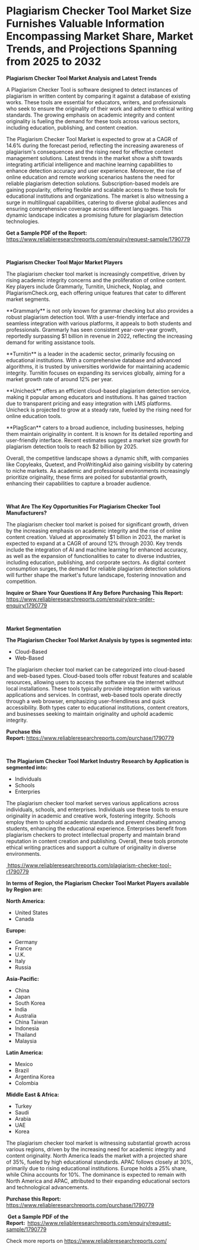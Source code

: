 <p><h1>Plagiarism Checker Tool Market Size Furnishes Valuable Information Encompassing Market Share, Market Trends, and Projections Spanning from 2025 to 2032</h1></p><p><strong>Plagiarism Checker Tool Market Analysis and Latest Trends</strong></p>
<p><p>A Plagiarism Checker Tool is software designed to detect instances of plagiarism in written content by comparing it against a database of existing works. These tools are essential for educators, writers, and professionals who seek to ensure the originality of their work and adhere to ethical writing standards. The growing emphasis on academic integrity and content originality is fueling the demand for these tools across various sectors, including education, publishing, and content creation.</p><p>The Plagiarism Checker Tool Market is expected to grow at a CAGR of 14.6% during the forecast period, reflecting the increasing awareness of plagiarism's consequences and the rising need for effective content management solutions. Latest trends in the market show a shift towards integrating artificial intelligence and machine learning capabilities to enhance detection accuracy and user experience. Moreover, the rise of online education and remote working scenarios hastens the need for reliable plagiarism detection solutions. Subscription-based models are gaining popularity, offering flexible and scalable access to these tools for educational institutions and organizations. The market is also witnessing a surge in multilingual capabilities, catering to diverse global audiences and ensuring comprehensive coverage across different languages. This dynamic landscape indicates a promising future for plagiarism detection technologies.</p></p>
<p><strong>Get a Sample PDF of the Report:&nbsp;</strong> <a href="https://www.reliableresearchreports.com/enquiry/request-sample/1790779?utm_campaign=3290&utm_medium=2&utm_source=Github&utm_content=ia&utm_term=10032025&utm_id=plagiarism-checker-tool">https://www.reliableresearchreports.com/enquiry/request-sample/1790779</a></p>
<p>&nbsp;</p>
<p><strong>Plagiarism Checker Tool Major Market Players</strong></p>
<p><p>The plagiarism checker tool market is increasingly competitive, driven by rising academic integrity concerns and the proliferation of online content. Key players include Grammarly, Turnitin, Unicheck, Noplag, and PlagiarismCheck.org, each offering unique features that cater to different market segments.</p><p>**Grammarly** is not only known for grammar checking but also provides a robust plagiarism detection tool. With a user-friendly interface and seamless integration with various platforms, it appeals to both students and professionals. Grammarly has seen consistent year-over-year growth, reportedly surpassing $1 billion in revenue in 2022, reflecting the increasing demand for writing assistance tools.</p><p>**Turnitin** is a leader in the academic sector, primarily focusing on educational institutions. With a comprehensive database and advanced algorithms, it is trusted by universities worldwide for maintaining academic integrity. Turnitin focuses on expanding its services globally, aiming for a market growth rate of around 12% per year.</p><p>**Unicheck** offers an efficient cloud-based plagiarism detection service, making it popular among educators and institutions. It has gained traction due to transparent pricing and easy integration with LMS platforms. Unicheck is projected to grow at a steady rate, fueled by the rising need for online education tools.</p><p>**PlagScan** caters to a broad audience, including businesses, helping them maintain originality in content. It is known for its detailed reporting and user-friendly interface. Recent estimates suggest a market size growth for plagiarism detection tools to reach $2 billion by 2025.</p><p>Overall, the competitive landscape shows a dynamic shift, with companies like Copyleaks, Quetext, and ProWritingAid also gaining visibility by catering to niche markets. As academic and professional environments increasingly prioritize originality, these firms are poised for substantial growth, enhancing their capabilities to capture a broader audience.</p></p>
<p>&nbsp;</p>
<p><strong>What Are The Key Opportunities For Plagiarism Checker Tool Manufacturers?</strong></p>
<p><p>The plagiarism checker tool market is poised for significant growth, driven by the increasing emphasis on academic integrity and the rise of online content creation. Valued at approximately $1 billion in 2023, the market is expected to expand at a CAGR of around 12% through 2030. Key trends include the integration of AI and machine learning for enhanced accuracy, as well as the expansion of functionalities to cater to diverse industries, including education, publishing, and corporate sectors. As digital content consumption surges, the demand for reliable plagiarism detection solutions will further shape the market's future landscape, fostering innovation and competition.</p></p>
<p><strong>Inquire or Share Your Questions If Any Before Purchasing This Report:</strong> <a href="https://www.reliableresearchreports.com/enquiry/pre-order-enquiry/1790779?utm_campaign=3290&utm_medium=2&utm_source=Github&utm_content=ia&utm_term=10032025&utm_id=plagiarism-checker-tool">https://www.reliableresearchreports.com/enquiry/pre-order-enquiry/1790779</a></p>
<p>&nbsp;</p>
<p><strong>Market Segmentation</strong></p>
<p><strong>The Plagiarism Checker Tool Market Analysis by types is segmented into:</strong></p>
<p><ul><li>Cloud-Based</li><li>Web-Based</li></ul></p>
<p><p>The plagiarism checker tool market can be categorized into cloud-based and web-based types. Cloud-based tools offer robust features and scalable resources, allowing users to access the software via the internet without local installations. These tools typically provide integration with various applications and services. In contrast, web-based tools operate directly through a web browser, emphasizing user-friendliness and quick accessibility. Both types cater to educational institutions, content creators, and businesses seeking to maintain originality and uphold academic integrity.</p></p>
<p><strong>Purchase this Report:&nbsp;</strong><a href="https://www.reliableresearchreports.com/purchase/1790779?utm_campaign=3290&utm_medium=2&utm_source=Github&utm_content=ia&utm_term=10032025&utm_id=plagiarism-checker-tool">https://www.reliableresearchreports.com/purchase/1790779</a></p>
<p>&nbsp;</p>
<p><strong>The Plagiarism Checker Tool Market Industry Research by Application is segmented into:</strong></p>
<p><ul><li>Individuals</li><li>Schools</li><li>Enterpries</li></ul></p>
<p><p>The plagiarism checker tool market serves various applications across individuals, schools, and enterprises. Individuals use these tools to ensure originality in academic and creative work, fostering integrity. Schools employ them to uphold academic standards and prevent cheating among students, enhancing the educational experience. Enterprises benefit from plagiarism checkers to protect intellectual property and maintain brand reputation in content creation and publishing. Overall, these tools promote ethical writing practices and support a culture of originality in diverse environments.</p></p>
<p><a href="https://www.reliableresearchreports.com/plagiarism-checker-tool-r1790779?utm_campaign=3290&utm_medium=2&utm_source=Github&utm_content=ia&utm_term=10032025&utm_id=plagiarism-checker-tool">&nbsp;https://www.reliableresearchreports.com/plagiarism-checker-tool-r1790779</a></p>
<p><strong>In terms of Region, the Plagiarism Checker Tool Market Players available by Region are:</strong></p>
<p>
    <p> <strong> North America: </strong>
        <ul>
            <li>United States</li>
            <li>Canada</li>
        </ul>
        </p> 
    <p> <strong> Europe: </strong>
        <ul>
            <li>Germany</li>
            <li>France</li>
            <li>U.K.</li>
            <li>Italy</li>
            <li>Russia</li>
        </ul>
        </p> 
    <p> <strong> Asia-Pacific: </strong>
        <ul>
            <li>China</li>
            <li>Japan</li>
            <li>South Korea</li>
            <li>India</li>
            <li>Australia</li>
            <li>China Taiwan</li>
            <li>Indonesia</li>
            <li>Thailand</li>
            <li>Malaysia</li>
        </ul>
        </p> 
    <p> <strong> Latin America: </strong>
        <ul>
            <li>Mexico</li>
            <li>Brazil</li>
            <li>Argentina Korea</li>
            <li>Colombia</li>
        </ul>
        </p> 
    <p> <strong> Middle East & Africa: </strong>
        <ul>
            <li>Turkey</li>
            <li>Saudi</li>
            <li>Arabia</li>
            <li>UAE</li>
            <li>Korea</li>
        </ul>
    </p>
    </p>
<p><p>The plagiarism checker tool market is witnessing substantial growth across various regions, driven by the increasing need for academic integrity and content originality. North America leads the market with a projected share of 35%, fueled by high educational standards. APAC follows closely at 30%, primarily due to rising educational institutions. Europe holds a 25% share, while China accounts for 10%. The dominance is expected to remain with North America and APAC, attributed to their expanding educational sectors and technological advancements.</p></p>
<p><strong>Purchase this Report: </strong><a href="https://www.reliableresearchreports.com/purchase/1790779?utm_campaign=3290&utm_medium=2&utm_source=Github&utm_content=ia&utm_term=10032025&utm_id=plagiarism-checker-tool">https://www.reliableresearchreports.com/purchase/1790779</a></p>
<p>&nbsp;<strong>Get a Sample PDF of the Report:&nbsp;&nbsp;</strong><a href="https://www.reliableresearchreports.com/enquiry/request-sample/1790779?utm_campaign=3290&utm_medium=2&utm_source=Github&utm_content=ia&utm_term=10032025&utm_id=plagiarism-checker-tool">https://www.reliableresearchreports.com/enquiry/request-sample/1790779</a></p>
<p><strong></strong></p>
<p>Check more reports on <a href="https://www.reliableresearchreports.com/?utm_campaign=3290&utm_medium=2&utm_source=Github&utm_content=ia&utm_term=10032025&utm_id=plagiarism-checker-tool">https://www.reliableresearchreports.com/</a></p>